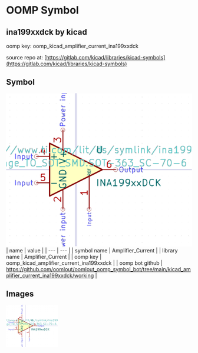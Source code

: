 # OOMP Symbol  
## ina199xxdck  by kicad  
  
oomp key: oomp_kicad_amplifier_current_ina199xxdck  
  
source repo at: [https://gitlab.com/kicad/libraries/kicad-symbols](https://gitlab.com/kicad/libraries/kicad-symbols)  
## Symbol  
  
[![working.png](working_600.png)](working.png)  
| name | value | 
| --- | --- | 
| symbol name | Amplifier_Current | 
| library name | Amplifier_Current | 
| oomp key | oomp_kicad_amplifier_current_ina199xxdck | 
| oomp bot github | https://github.com/oomlout/oomlout_oomp_symbol_bot/tree/main/kicad_amplifier_current_ina199xxdck/working | 
## Images  
  
[![working.png](working_140.png)](working.png)  
